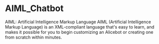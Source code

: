 # AIML_Chatbot
AIML: Artificial Intelligence Markup Language AIML (Artificial Intelligence Markup Language) is an XML-compliant language that's easy to learn, and makes it possible for you to begin customizing an Alicebot or creating one from scratch within minutes.
